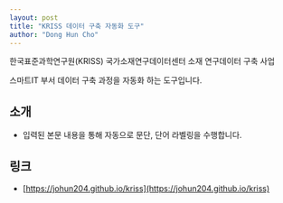 ```yaml
---
layout: post
title: "KRISS 데이터 구축 자동화 도구"
author: "Dong Hun Cho"
---
```



한국표준과학연구원(KRISS) 국가소재연구데이터센터 소재 연구데이터 구축 사업

스마트IT 부서 데이터 구축 과정을 자동화 하는 도구입니다.

## 소개
* 입력된 본문 내용을 통해 자동으로 문단, 단어 라벨링을 수행합니다.


## 링크
* [https://johun204.github.io/kriss](https://johun204.github.io/kriss)
